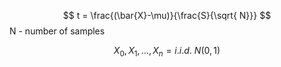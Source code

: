 
$$
t = \frac{(\bar{X}-\mu)}{\frac{S}{\sqrt{ N}}}
$$
N - number of samples

$$
X_{0}, X_{1}, \dots, X_{n} = i.i.d. \ N(0,1)
$$